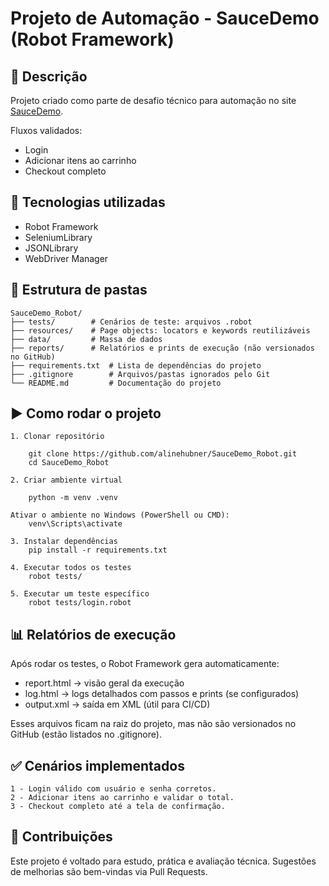 # Projeto de Automação - SauceDemo (Robot Framework)

## 📌 Descrição
Projeto criado como parte de desafio técnico para automação no site [SauceDemo](https://www.saucedemo.com/).

Fluxos validados:
- Login
- Adicionar itens ao carrinho
- Checkout completo


## 🚀 Tecnologias utilizadas
- Robot Framework
- SeleniumLibrary
- JSONLibrary
- WebDriver Manager


## 📂 Estrutura de pastas
```
SauceDemo_Robot/
├── tests/        # Cenários de teste: arquivos .robot
├── resources/    # Page objects: locators e keywords reutilizáveis
├── data/         # Massa de dados
├── reports/      # Relatórios e prints de execução (não versionados no GitHub)
├── requirements.txt  # Lista de dependências do projeto
├── .gitignore        # Arquivos/pastas ignorados pelo Git
└── README.md         # Documentação do projeto
```

## ▶️ Como rodar o projeto
```
1. Clonar repositório

    git clone https://github.com/alinehubner/SauceDemo_Robot.git
    cd SauceDemo_Robot

2. Criar ambiente virtual

    python -m venv .venv

Ativar o ambiente no Windows (PowerShell ou CMD):
    venv\Scripts\activate

3. Instalar dependências
    pip install -r requirements.txt

4. Executar todos os testes
    robot tests/

5. Executar um teste específico
    robot tests/login.robot
```

## 📊 Relatórios de execução
Após rodar os testes, o Robot Framework gera automaticamente:

- report.html → visão geral da execução
- log.html → logs detalhados com passos e prints (se configurados)
- output.xml → saída em XML (útil para CI/CD)

Esses arquivos ficam na raiz do projeto, mas não são versionados no GitHub (estão listados no .gitignore).


## ✅ Cenários implementados
```
1 - Login válido com usuário e senha corretos.
2 - Adicionar itens ao carrinho e validar o total.
3 - Checkout completo até a tela de confirmação.
```

## 🤝 Contribuições

Este projeto é voltado para estudo, prática e avaliação técnica.
Sugestões de melhorias são bem-vindas via Pull Requests.